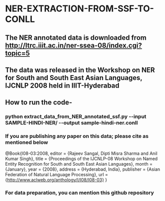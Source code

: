 # NER-EXTRACTION-FROM-SSF-TO-CONLL
## The NER annotated data is downloaded from http://ltrc.iiit.ac.in/ner-ssea-08/index.cgi?topic=5 
## The data was released in the Workshop on NER for South and South East Asian Languages, IJCNLP 2008 held in IIIT-Hyderabad
## How to run the code-
### python extract_data_from_NER_annotated_ssf.py --input SAMPLE-HINDI-NER/ --output sample-hindi-ner.conll
### If you are publishing any paper on this data; please cite as mentioned below
@Book{I08-03:2008,
  editor    = {Rajeev Sangal, Dipti Misra Sharma and Anil Kumar Singh},
  title     = {Proceedings of the IJCNLP-08 Workshop on Named Entity Recognition for South and South East Asian Languages},
  month     = {January},
  year      = {2008},
  address   = {Hyderabad, India},
  publisher = {Asian Federation of Natural Language Processing},
  url       = {http://www.aclweb.org/anthology/I/I08/I08-03}
}
### For data preparation, you can mention this github repository
